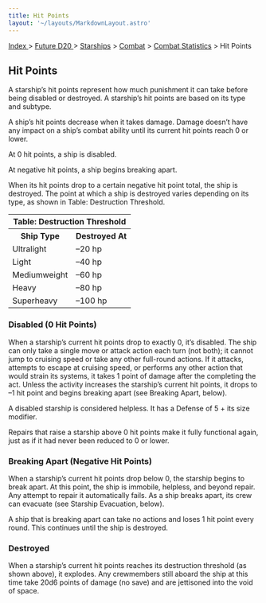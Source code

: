 ```yaml
---
title: Hit Points
layout: '~/layouts/MarkdownLayout.astro'
---
```


[ Index ](/) > [ Future D20 ](/future.d20.srd) > [Starships](/future.d20.srd/starships) > [Combat](/future.d20.srd/starships/combat) > [Combat Statistics](/future.d20.srd/starships/combat/combat) > Hit Points

## Hit Points

A starship’s hit points represent how much punishment it can take before being
disabled or destroyed. A starship’s hit points are based on its type and
subtype.

A ship’s hit points decrease when it takes damage. Damage doesn’t have any
impact on a ship’s combat ability until its current hit points reach 0 or
lower.

At 0 hit points, a ship is disabled.

At negative hit points, a ship begins breaking apart.

When its hit points drop to a certain negative hit point total, the ship is
destroyed. The point at which a ship is destroyed varies depending on its
type, as shown in Table: Destruction Threshold.


<table> <tr><th colspan="2">Table: Destruction Threshold</th></tr> <tr><th>Ship Type</th><th>Destroyed At</th></tr> <tr><td>Ultralight</td><td>–20 hp</td></tr> <tr class="shaded"><td>Light</td><td>–40 hp</td></tr> <tr><td>Mediumweight</td><td>–60 hp</td></tr> <tr class="shaded"><td>Heavy</td><td>–80 hp</td></tr> <tr><td>Superheavy</td><td>–100 hp</td></tr> </table>


### Disabled (0 Hit Points)

When a starship’s current hit points drop to exactly 0, it’s disabled. The
ship can only take a single move or attack action each turn (not both); it
cannot jump to cruising speed or take any other full-round actions. If it
attacks, attempts to escape at cruising speed, or performs any other action
that would strain its systems, it takes 1 point of damage after the completing
the act. Unless the activity increases the starship’s current hit points, it
drops to –1 hit point and begins breaking apart (see Breaking Apart, below).

A disabled starship is considered helpless. It has a Defense of 5 + its size
modifier.

Repairs that raise a starship above 0 hit points make it fully functional
again, just as if it had never been reduced to 0 or lower.

### Breaking Apart (Negative Hit Points)

When a starship’s current hit points drop below 0, the starship begins to
break apart. At this point, the ship is immobile, helpless, and beyond repair.
Any attempt to repair it automatically fails. As a ship breaks apart, its crew
can evacuate (see Starship Evacuation, below).

A ship that is breaking apart can take no actions and loses 1 hit point every
round. This continues until the ship is destroyed.

### Destroyed

When a starship’s current hit points reaches its destruction threshold (as
shown above), it explodes. Any crewmembers still aboard the ship at this time
take 20d6 points of damage (no save) and are jettisoned into the void of
space.

